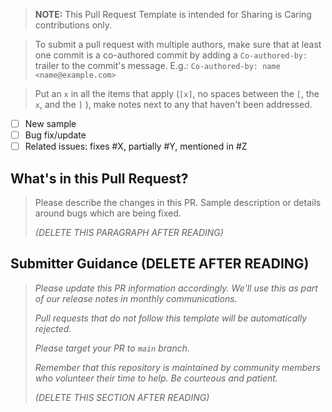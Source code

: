 > **NOTE:** This Pull Request Template is intended for Sharing is Caring contributions only.

> To submit a pull request with multiple authors, make sure that at least one commit is a co-authored commit by adding a `Co-authored-by:` trailer to the commit's message. E.g.: `Co-authored-by: name <name@example.com>`

> Put an `x` in all the items that apply (`[x]`, no spaces between the `[`, the `x`, and the `]` ), make notes next to any that haven't been addressed.

- [ ] New sample
- [ ] Bug fix/update
- [ ] Related issues: fixes #X, partially #Y, mentioned in #Z

## What's in this Pull Request?

> Please describe the changes in this PR. Sample description or details around bugs which are being fixed.
> 
> _(DELETE THIS PARAGRAPH AFTER READING)_


## Submitter Guidance (DELETE AFTER READING)
> 
> *Please update this PR information accordingly. We'll use this as part of our release notes in monthly communications.*
>
> *Pull requests that do not follow this template will be automatically rejected.*
> 
> *Please target your PR to `main` branch.*
>
> *Remember that this repository is maintained by community members who volunteer their time to help. Be courteous and patient.*
>
> _(DELETE THIS SECTION AFTER READING)_


